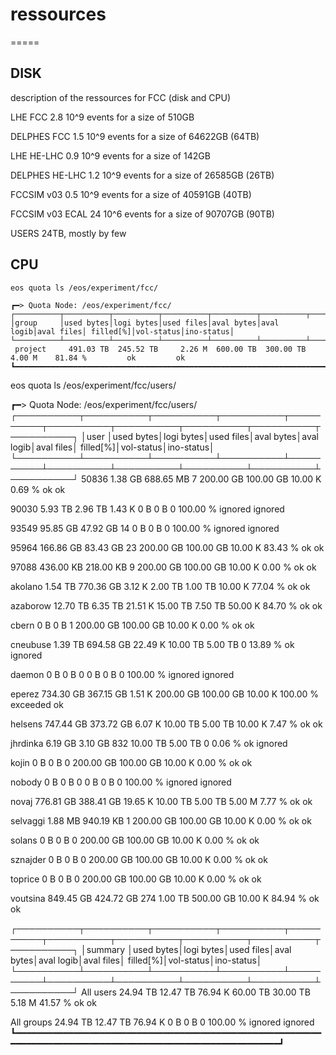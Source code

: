 # ressources
=====

DISK
------------
description of the ressources for FCC (disk and CPU)

LHE FCC       2.8 10^9 events for a size of 510GB

DELPHES FCC   1.5 10^9 events for a size of 64622GB (64TB)


LHE HE-LHC    0.9 10^9 events for a size of 142GB

DELPHES HE-LHC 1.2 10^9 events for a size of 26585GB (26TB)


FCCSIM v03    0.5 10^9 events for a size of 40591GB (40TB)

FCCSIM v03 ECAL 24 10^6 events for a size of 90707GB (90TB)

USERS 24TB, mostly by few


CPU
------------

~~~{.sh}
eos quota ls /eos/experiment/fcc/

┏━> Quota Node: /eos/experiment/fcc/
┌──────────┬──────────┬──────────┬──────────┬──────────┬──────────┬──────────┬──────────┬──────────┬──────────┐
│group     │used bytes│logi bytes│used files│aval bytes│aval logib│aval files│ filled[%]│vol-status│ino-status│
└──────────┴──────────┴──────────┴──────────┴──────────┴──────────┴──────────┴──────────┴──────────┴──────────┘
 project     491.03 TB  245.52 TB     2.26 M  600.00 TB  300.00 TB     4.00 M    81.84 %         ok         ok 
┗━━━━━━━━━━━━━━━━━━━━━━━━━━━━━━━━━━━━━━━━━━━━━━━━━━━━━━━━━━━━━━━━━━━━━━━━━━━━━━━━━━━━━━━━━━━━━━━━━━━━━━━━━━━━━┛
~~~

eos quota ls /eos/experiment/fcc/users/

┏━> Quota Node: /eos/experiment/fcc/users/
┌──────────┬──────────┬──────────┬──────────┬──────────┬──────────┬──────────┬──────────┬──────────┬──────────┐
│user      │used bytes│logi bytes│used files│aval bytes│aval logib│aval files│ filled[%]│vol-status│ino-status│
└──────────┴──────────┴──────────┴──────────┴──────────┴──────────┴──────────┴──────────┴──────────┴──────────┘
 50836         1.38 GB  688.65 MB          7  200.00 GB  100.00 GB    10.00 K     0.69 %         ok         ok 
 
 90030         5.93 TB    2.96 TB     1.43 K        0 B        0 B          0   100.00 %    ignored    ignored 
 
 93549        95.85 GB   47.92 GB         14        0 B        0 B          0   100.00 %    ignored    ignored 
 
 95964       166.86 GB   83.43 GB         23  200.00 GB  100.00 GB    10.00 K    83.43 %         ok         ok 
 
 97088       436.00 KB  218.00 KB          9  200.00 GB  100.00 GB    10.00 K     0.00 %         ok         ok 
 
 akolano       1.54 TB  770.36 GB     3.12 K    2.00 TB    1.00 TB    10.00 K    77.04 %         ok         ok 
 
 azaborow     12.70 TB    6.35 TB    21.51 K   15.00 TB    7.50 TB    50.00 K    84.70 %         ok         ok 
 
 cbern             0 B        0 B          1  200.00 GB  100.00 GB    10.00 K     0.00 %         ok         ok 
 
 cneubuse      1.39 TB  694.58 GB    22.49 K   10.00 TB    5.00 TB          0    13.89 %         ok    ignored 
 
 daemon            0 B        0 B          0        0 B        0 B          0   100.00 %    ignored    ignored 
 
 eperez      734.30 GB  367.15 GB     1.51 K  200.00 GB  100.00 GB    10.00 K   100.00 %   exceeded         ok 
 
 helsens     747.44 GB  373.72 GB     6.07 K   10.00 TB    5.00 TB    10.00 K     7.47 %         ok         ok 
 
 jhrdinka      6.19 GB    3.10 GB        832   10.00 TB    5.00 TB          0     0.06 %         ok    ignored 
 
 kojin             0 B        0 B          0  200.00 GB  100.00 GB    10.00 K     0.00 %         ok         ok 
 
 nobody            0 B        0 B          0        0 B        0 B          0   100.00 %    ignored    ignored 
 
 novaj       776.81 GB  388.41 GB    19.65 K   10.00 TB    5.00 TB     5.00 M     7.77 %         ok         ok 
 
 selvaggi      1.88 MB  940.19 KB          1  200.00 GB  100.00 GB    10.00 K     0.00 %         ok         ok 
 
 solans            0 B        0 B          0  200.00 GB  100.00 GB    10.00 K     0.00 %         ok         ok 
 
 sznajder          0 B        0 B          0  200.00 GB  100.00 GB    10.00 K     0.00 %         ok         ok 
 
 toprice           0 B        0 B          0  200.00 GB  100.00 GB    10.00 K     0.00 %         ok         ok 
 
 voutsina    849.45 GB  424.72 GB        274    1.00 TB  500.00 GB    10.00 K    84.94 %         ok         ok 
 



┌──────────┬──────────┬──────────┬──────────┬──────────┬──────────┬──────────┬──────────┬──────────┬──────────┐
│summary   │used bytes│logi bytes│used files│aval bytes│aval logib│aval files│ filled[%]│vol-status│ino-status│
└──────────┴──────────┴──────────┴──────────┴──────────┴──────────┴──────────┴──────────┴──────────┴──────────┘
 All users    24.94 TB   12.47 TB    76.94 K   60.00 TB   30.00 TB     5.18 M    41.57 %         ok         ok 
 
 All groups   24.94 TB   12.47 TB    76.94 K        0 B        0 B          0   100.00 %    ignored    ignored 
┗━━━━━━━━━━━━━━━━━━━━━━━━━━━━━━━━━━━━━━━━━━━━━━━━━━━━━━━━━━━━━━━━━━━━━━━━━━━━━━━━━━━━━━━━━━━━━━━━━━━━━━━━━━━━━┛
